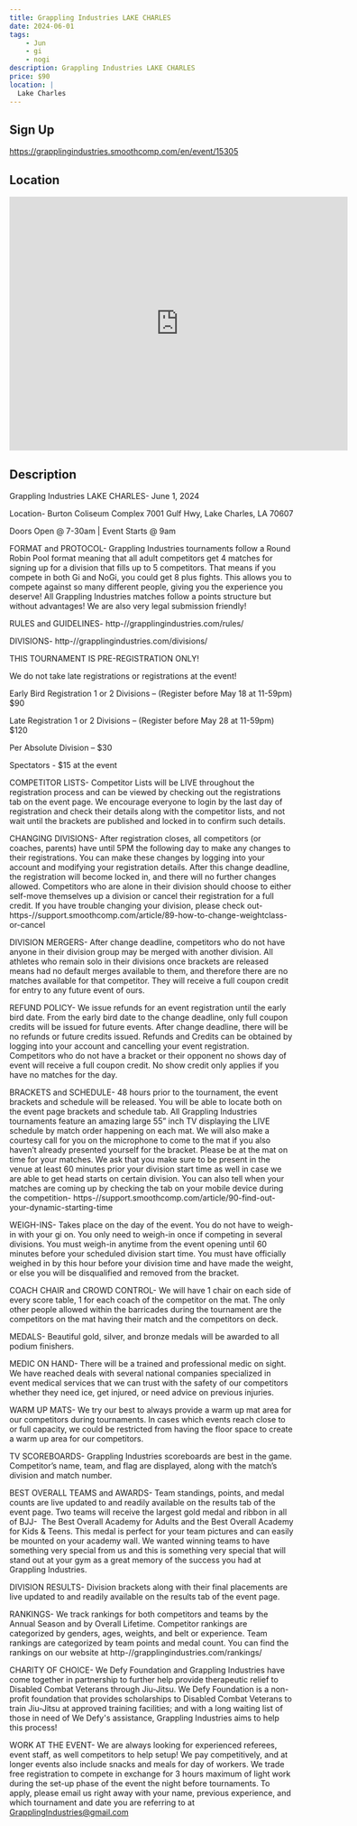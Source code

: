 ```yaml
---
title: Grappling Industries LAKE CHARLES
date: 2024-06-01
tags:
    - Jun
    - gi 
    - nogi 
description: Grappling Industries LAKE CHARLES
price: $90
location: |
  Lake Charles
---
```

## Sign Up
https://grapplingindustries.smoothcomp.com/en/event/15305

## Location
<iframe src="https://www.google.com/maps/embed?pb=!1m18!1m12!1m3!1d12345.6789!2d-93.2113961!3d30.1369557!2m3!1f0!2f0!3f0!3m2!1i1024!2i768!4f13.1!3m3!1m2!1s0x0%3A0x0!2z30.1369557!5e0!3m2!1sen!2sus!4v1234567890" width="600" height="450" style="border:0;" allowfullscreen="" loading="lazy"></iframe>

## Description
Grappling Industries LAKE CHARLES- June 1, 2024


Location- Burton Coliseum Complex 7001 Gulf Hwy, Lake Charles, LA 70607


Doors Open @ 7-30am | Event Starts @ 9am


FORMAT and PROTOCOL- Grappling Industries tournaments follow a Round Robin Pool format meaning that all adult competitors get 4 matches for signing up for a division that fills up to 5 competitors. That means if you compete in both Gi and NoGi, you could get 8 plus fights. This allows you to compete against so many different people, giving you the experience you deserve! All Grappling Industries matches follow a points structure but without advantages! We are also very legal submission friendly!


RULES and GUIDELINES- http-//grapplingindustries.com/rules/


DIVISIONS- http-//grapplingindustries.com/divisions/


THIS TOURNAMENT IS PRE-REGISTRATION ONLY!


We do not take late registrations or registrations at the event!


Early Bird Registration 1 or 2 Divisions – (Register before May 18 at 11-59pm) $90


Late Registration 1 or 2 Divisions – (Register before May 28 at 11-59pm) $120


Per Absolute Division – $30


Spectators - $15 at the event


COMPETITOR LISTS- Competitor Lists will be LIVE throughout the registration process and can be viewed by checking out the registrations tab on the event page. We encourage everyone to login by the last day of registration and check their details along with the competitor lists, and not wait until the brackets are published and locked in to confirm such details.


CHANGING DIVISIONS- After registration closes, all competitors (or coaches, parents) have until 5PM the following day to make any changes to their registrations. You can make these changes by logging into your account and modifying your registration details. After this change deadline, the registration will become locked in, and there will no further changes allowed. Competitors who are alone in their division should choose to either self-move themselves up a division or cancel their registration for a full credit. If you have trouble changing your division, please check out- https-//support.smoothcomp.com/article/89-how-to-change-weightclass-or-cancel


DIVISION MERGERS- After change deadline, competitors who do not have anyone in their division group may be merged with another division. All athletes who remain solo in their divisions once brackets are released means had no default merges available to them, and therefore there are no matches available for that competitor. They will receive a full coupon credit for entry to any future event of ours.


REFUND POLICY- We issue refunds for an event registration until the early bird date. From the early bird date to the change deadline, only full coupon credits will be issued for future events. After change deadline, there will be no refunds or future credits issued. Refunds and Credits can be obtained by logging into your account and cancelling your event registration. Competitors who do not have a bracket or their opponent no shows day of event will receive a full coupon credit. No show credit only applies if you have no matches for the day.


BRACKETS and SCHEDULE- 48 hours prior to the tournament, the event brackets and schedule will be released. You will be able to locate both on the event page brackets and schedule tab. All Grappling Industries tournaments feature an amazing large 55” inch TV displaying the LIVE schedule by match order happening on each mat. We will also make a courtesy call for you on the microphone to come to the mat if you also haven’t already presented yourself for the bracket. Please be at the mat on time for your matches. We ask that you make sure to be present in the venue at least 60 minutes prior your division start time as well in case we are able to get head starts on certain division. You can also tell when your matches are coming up by checking the tab on your mobile device during the competition- https-//support.smoothcomp.com/article/90-find-out-your-dynamic-starting-time


WEIGH-INS- Takes place on the day of the event. You do not have to weigh-in with your gi on. You only need to weigh-in once if competing in several divisions. You must weigh-in anytime from the event opening until 60 minutes before your scheduled division start time. You must have officially weighed in by this hour before your division time and have made the weight, or else you will be disqualified and removed from the bracket.


COACH CHAIR and CROWD CONTROL- We will have 1 chair on each side of every score table, 1 for each coach of the competitor on the mat. The only other people allowed within the barricades during the tournament are the competitors on the mat having their match and the competitors on deck.


MEDALS- Beautiful gold, silver, and bronze medals will be awarded to all podium finishers. 


MEDIC ON HAND- There will be a trained and professional medic on sight. We have reached deals with several national companies specialized in event medical services that we can trust with the safety of our competitors whether they need ice, get injured, or need advice on previous injuries.


WARM UP MATS- We try our best to always provide a warm up mat area for our competitors during tournaments. In cases which events reach close to or full capacity, we could be restricted from having the floor space to create a warm up area for our competitors.


TV SCOREBOARDS- Grappling Industries scoreboards are best in the game. Competitor’s name, team, and flag are displayed, along with the match’s division and match number.


BEST OVERALL TEAMS and AWARDS- Team standings, points, and
medal counts are live updated to and readily available on the results tab of
the event page. Two teams will receive the largest gold medal and ribbon in all of BJJ-  The Best Overall Academy for
Adults and the Best Overall Academy for Kids & Teens. This medal is perfect
for your team pictures and can easily be mounted on your academy wall. We
wanted winning teams to have something very special from us and this is
something very special that will stand out at your gym as a great memory of the
success you had at Grappling Industries.


DIVISION RESULTS- Division brackets along with their final placements are live updated to and readily available on the results tab of the event page.


RANKINGS- We track rankings for both competitors and teams by the Annual Season and by Overall Lifetime. Competitor rankings are categorized by genders, ages, weights, and belt or experience. Team rankings are categorized by team points and medal count. You can find the rankings on our website at http-//grapplingindustries.com/rankings/


CHARITY OF CHOICE- We Defy Foundation and Grappling Industries have come together in partnership to further help provide therapeutic relief to Disabled Combat Veterans through Jiu-Jitsu. We Defy Foundation is a non-profit foundation that provides scholarships to Disabled Combat Veterans to train Jiu-Jitsu at approved training facilities; and with a long waiting list of those in need of We Defy's assistance, Grappling Industries aims to help this process!


WORK AT THE EVENT- We are always looking for experienced referees, event staff, as well competitors to help setup! We pay competitively, and at longer events also include snacks and meals for day of workers. We trade free registration to compete in exchange for 3 hours maximum of light work during the set-up phase of the event the night before tournaments. To apply, please email us right away with your name, previous experience, and which tournament and date you are referring to at GrapplingIndustries@gmail.com